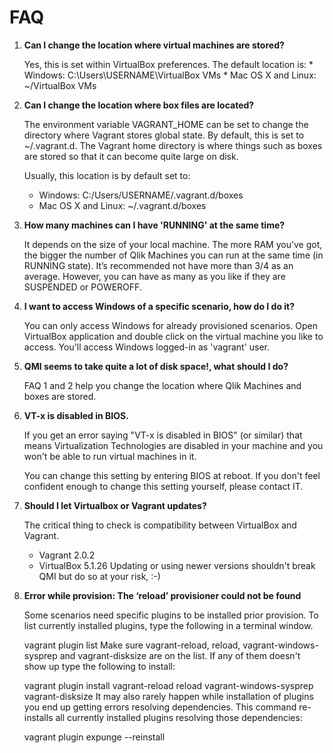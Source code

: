 # FAQ

1. __Can I change the location where virtual machines are stored?__

    Yes, this is set within VirtualBox preferences. The default location is:
       * Windows: C:\Users\USERNAME\VirtualBox VMs
       * Mac OS X and Linux: ~/VirtualBox VMs

2. __Can I change the location where box files are located?__

    The environment variable VAGRANT_HOME can be set to change the directory where Vagrant stores global state. By default, this is set to ~/.vagrant.d. The Vagrant home directory is where things such as boxes are stored so that it can become quite large on disk.

    Usually, this location is by default set to:
    * Windows: C:/Users/USERNAME/.vagrant.d/boxes
    * Mac OS X and Linux: ~/.vagrant.d/boxes

3. __How many machines can I have 'RUNNING' at the same time?__

    It depends on the size of your local machine. The more RAM you’ve got, the bigger the number of Qlik Machines you can run at the same time (in RUNNING state). It’s recommended not have more than 3/4 as an average. However, you can have as many as you like if they are SUSPENDED or POWEROFF.

4. __I want to access Windows of a specific scenario, how do I do it?__

    You can only access Windows for already provisioned scenarios.
    Open VirtualBox application and double click on the virtual machine you like to access. You'll access Windows logged-in as 'vagrant' user.

5. __QMI seems to take quite a lot of disk space!, what should I do?__

    FAQ 1 and 2 help you change the location where Qlik Machines and boxes are stored.

6. __VT-x is disabled in BIOS.__

    If you get an error saying "VT-x is disabled in BIOS" (or similar) that means Virtualization Technologies are disabled in your machine and you won't be able to run virtual machines in it.

    You can change this setting by entering BIOS at reboot. If you don't feel confident enough to change this setting yourself, please contact IT.

7. __Should I let Virtualbox or Vagrant updates?__

    The critical thing to check is compatibility between VirtualBox and Vagrant.
    * Vagrant 2.0.2
    * VirtualBox 5.1.26
    Updating or using newer versions shouldn't break QMI but do so at your risk, :-)

8. __Error while provision: The ‘reload’ provisioner could not be found__

    Some scenarios need specific plugins to be installed prior provision. To list currently installed plugins, type the following in a terminal window.

    vagrant plugin list
    Make sure vagrant-reload, reload, vagrant-windows-sysprep and vagrant-disksize are on the list. If any of them doesn't show up type the following to install:

    vagrant plugin install vagrant-reload reload vagrant-windows-sysprep vagrant-disksize
    It may also rarely happen while installation of plugins you end up getting errors resolving dependencies. This command re-installs all currently installed plugins resolving those dependencies:

    vagrant plugin expunge --reinstall
